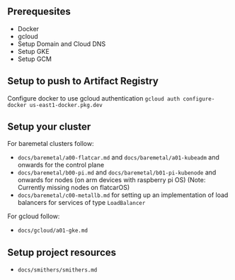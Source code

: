## Prerequesites
* Docker
* gcloud
* Setup Domain and Cloud DNS
* Setup GKE
* Setup GCM

## Setup to push to Artifact Registry
Configure docker to use gcloud authentication
`gcloud auth configure-docker us-east1-docker.pkg.dev`

## Setup your cluster
For baremetal clusters follow:
* `docs/baremetal/a00-flatcar.md` and `docs/baremetal/a01-kubeadm` and onwards for the control plane
* `docs/baremetal/b00-pi.md` and `docs/baremetal/b01-pi-kubenode` and onwards for nodes (on arm devices with raspberry pi OS)
(Note: Currently missing nodes on flatcarOS)
* `docs/baremetal/c00-metallb.md` for setting up an implementation of load balancers for services of type `LoadBalancer`

For gcloud follow:
* `docs/gcloud/a01-gke.md`

## Setup project resources
* `docs/smithers/smithers.md`